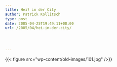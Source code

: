 ```yaml
---
title: Hei? in der City
author: Patrick Kollitsch
type: post
date: 2005-04-25T19:49:11+00:00
url: /2005/04/hei-in-der-city/




---
```

{{< figure src="wp-content/old-images/101.jpg" />}}
